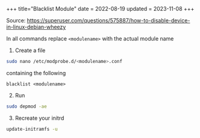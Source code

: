 +++
title="Blacklist Module"
date = 2022-08-19
updated = 2023-11-08
+++

Source: <https://superuser.com/questions/575887/how-to-disable-device-in-linux-debian-wheezy>

In all commands replace `<modulename>` with the actual module name

1. Create a file

```sh
sudo nano /etc/modprobe.d/<modulename>.conf
```

containing the following

```
blacklist <modulename>
```

2. Run

```sh
sudo depmod -ae
```

3. Recreate your initrd

```sh
update-initramfs -u
```
